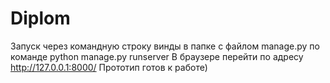 # Diplom

Запуск через командную строку винды в папке с файлом manage.py по команде python manage.py runserver
В браузере перейти по адресу http://127.0.0.1:8000/
Прототип готов к работе)
